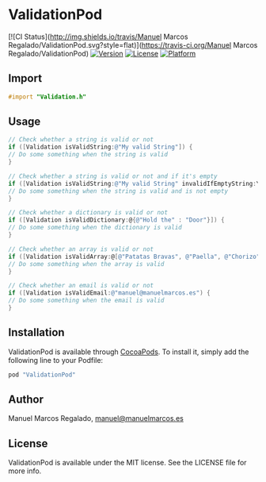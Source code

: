 # ValidationPod

[![CI Status](http://img.shields.io/travis/Manuel Marcos Regalado/ValidationPod.svg?style=flat)](https://travis-ci.org/Manuel Marcos Regalado/ValidationPod)
[![Version](https://img.shields.io/cocoapods/v/ValidationPod.svg?style=flat)](http://cocoapods.org/pods/ValidationPod)
[![License](https://img.shields.io/cocoapods/l/ValidationPod.svg?style=flat)](http://cocoapods.org/pods/ValidationPod)
[![Platform](https://img.shields.io/cocoapods/p/ValidationPod.svg?style=flat)](http://cocoapods.org/pods/ValidationPod)

## Import

```objective-c
#import "Validation.h"
```

## Usage

```objective-c
// Check whether a string is valid or not
if ([Validation isValidString:@"My valid String"]) {
// Do some something when the string is valid
}

// Check whether a string is valid or not and if it's empty
if ([Validation isValidString:@"My valid String" invalidIfEmptyString:YES]) {
// Do some something when the string is valid and is not empty
}

// Check whether a dictionary is valid or not
if ([Validation isValidDictionary:@{@"Hold the" : "Door"}]) {
// Do some something when the dictionary is valid
}

// Check whether an array is valid or not
if ([Validation isValidArray:@[@"Patatas Bravas", @"Paella", @"Chorizo"]]) {
// Do some something when the array is valid
}

// Check whether an email is valid or not
if ([Validation isValidEmail:@"manuel@manuelmarcos.es") {
// Do some something when the email is valid
}
```

## Installation

ValidationPod is available through [CocoaPods](http://cocoapods.org). To install
it, simply add the following line to your Podfile:

```ruby
pod "ValidationPod"
```

## Author

Manuel Marcos Regalado, manuel@manuelmarcos.es

## License

ValidationPod is available under the MIT license. See the LICENSE file for more info.
